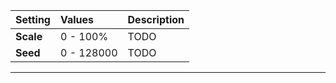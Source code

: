 | Setting   | Values      | Description |
| :-------- | :---------- | :---------- |
| **Scale** | 0 - 100% | TODO |
| **Seed**  | 0 - 128000  | TODO |

***

<!--examples-->
